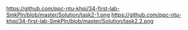 https://github.com/ppc-ntu-khpi/34-first-lab-SmkPln/blob/master/Solution/task2-1.png
https://github.com/ppc-ntu-khpi/34-first-lab-SmkPln/blob/master/Solution/task2.2.png
